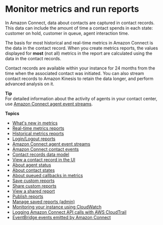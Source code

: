 # Monitor metrics and run reports<a name="amazon-connect-metrics"></a>

In Amazon Connect, data about contacts are captured in contact records\. This data can include the amount of time a contact spends in each state: customer on hold, customer in queue, agent interaction time\. 

The basis for most historical and real\-time metrics in Amazon Connect is the data in the contact record\. When you create metrics reports, the values displayed for **most** \(not all\) metrics in the report are calculated using the data in the contact records\. 

Contact records are available within your instance for 24 months from the time when the associated contact was initiated\. You can also stream contact records to Amazon Kinesis to retain the data longer, and perform advanced analysis on it\.

**Tip**  
For detailed information about the activity of agents in your contact center, use [Amazon Connect agent event streams](agent-event-streams.md)\.

**Topics**
+ [What's new in metrics](upcoming-changes.md)
+ [Real\-time metrics reports](real-time-metrics-reports.md)
+ [Historical metrics reports](historical-metrics.md)
+ [Login/Logout reports](login-logout-reports.md)
+ [Amazon Connect agent event streams](agent-event-streams.md)
+ [Amazon Connect contact events](contact-events.md)
+ [Contact records data model](ctr-data-model.md)
+ [View a contact record in the UI](sample-ctr.md)
+ [About agent status](metrics-agent-status.md)
+ [About contact states](about-contact-states.md)
+ [About queued callbacks in metrics](about-queued-callbacks.md)
+ [Save custom reports](save-reports.md)
+ [Share custom reports](share-reports.md)
+ [View a shared report](view-a-shared-report.md)
+ [Publish reports](publish-reports.md)
+ [Manage saved reports \(admin\)](manage-saved-reports-admin.md)
+ [Monitoring your instance using CloudWatch](monitoring-cloudwatch.md)
+ [Logging Amazon Connect API calls with AWS CloudTrail](logging-using-cloudtrail.md)
+ [EventBridge events emitted by Amazon Connect](connect-eventbridge-events.md)